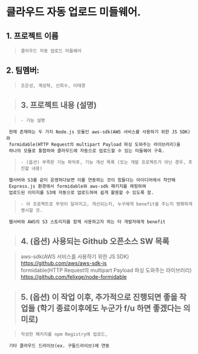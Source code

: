  
 
 <h1>클라우드 자동 업로드 미들웨어.</h1>
 
 >
<h2>1. 프로젝트 이름 </h2>

>     클라우드 자동 업로드 미들웨어
     

>
<h2>2. 팀멤버:</h2>

>     조은성, 계성혁, 신희수, 이태경
      

><h2>3. 프로젝트 내용 (설명)</h2>

>     - 기능 설명
     현재 존재하는 두 가지 Node.js 모듈인 aws-sdk(AWS 서비스를 사용하기 위한 JS SDK)와 
     formidable(HTTP Request의 multipart Payload 파싱 도와주는 라이브러리)을 
     하나의 모듈로 통합하여 클라우드에 자동으로 업로드할 수 있는 미들웨어 구축.
      
>     - (옵션) 부족한 기능 파악후, 기능 개선 목록 (또는 개발 프로젝트가 아닌 경우, 추진할 내용)
     웹서버와 S3를 같이 운영하다보면 이를 연동하는 것이 힘들다는 아이디어에서 착안해 
     Express.js 환경에서 formidable와 aws-sdk 패키지를 래핑하여 
     업로드된 이미지를 S3에 자동으로 업로드하여 쉽게 활용할 수 있도록 함.
     
>     - 이 프로젝트로 무엇이 달라지고, 개선되는지, 누구에게 benefit을 주는지 명확하게 명시할 것.
     웹서버와 AWS의 S3 스토리지를 함께 사용하고자 하는 타 개발자에게 benefit


><h2>4. (옵션) 사용되는 Github 오픈소스 SW 목록</h2>


>    aws-sdk(AWS 서비스를 사용하기 위한 JS SDK) https://github.com/aws/aws-sdk-js <br>
>    formidable(HTTP Request의 multipart Payload 파싱 도와주는 라이브러리) https://github.com/felixge/node-formidable
      



><h2>5. (옵션) 이 작업 이후, 추가적으로 진행되면 좋을 작업들 (학기 종료이후에도 누군가 f/u 하면 좋겠다는 의미로)</h2>

>     작성한 패키지를 npm Registry에 업로드, 
     기타 클라우드 드라이브(ex. 구들드라이브)에 연동
      


